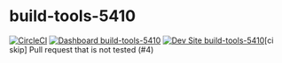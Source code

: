 # build-tools-5410

[![CircleCI](https://circleci.com/gh/pantheon-ci-bot/build-tools-5410.svg?style=shield)](https://circleci.com/gh/pantheon-ci-bot/build-tools-5410)
[![Dashboard build-tools-5410](https://img.shields.io/badge/dashboard-build_tools_5410-yellow.svg)](https://dashboard.pantheon.io/sites/a6eaf353-f6a6-4ce8-8cf7-01f368791d79#dev/code)
[![Dev Site build-tools-5410](https://img.shields.io/badge/site-build_tools_5410-blue.svg)](http://dev-build-tools-5410.pantheonsite.io/)[ci skip] Pull request that is not tested (#4)
